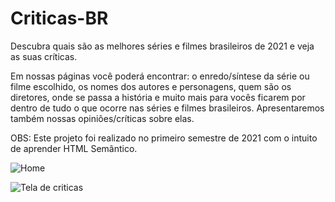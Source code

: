 # Criticas-BR
Descubra quais são as melhores séries e filmes brasileiros de 2021 e veja as suas críticas.

Em nossas páginas você poderá encontrar: o enredo/síntese da série ou filme escolhido, os nomes dos autores e personagens, quem são os diretores, onde se passa a história e muito mais para vocês ficarem por dentro de tudo o que ocorre nas séries e filmes brasileiros. Apresentaremos também nossas opiniões/críticas sobre elas.

OBS: Este projeto foi realizado no primeiro semestre de 2021 com o intuito de aprender HTML Semântico.


![Home](https://user-images.githubusercontent.com/79214802/189496835-60fcb115-d5be-4097-b3f5-b6d83e32bcdf.png)


![Tela de criticas](https://user-images.githubusercontent.com/79214802/189496843-60f5d2b1-d476-4825-8eed-c2171f5c9f58.png)

